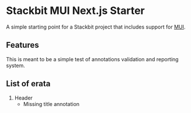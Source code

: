 # Stackbit MUI Next.js Starter

A simple starting point for a Stackbit project that includes support for [MUI](https://mui.com/).

## Features

This is meant to be a simple test of annotations validation and reporting system.



## List of erata

1. Header
    - Missing title annotation
